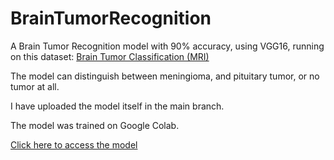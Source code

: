 # BrainTumorRecognition
A Brain Tumor Recognition model with 90% accuracy, using VGG16, running on this dataset: [Brain Tumor Classification (MRI)](https://www.kaggle.com/datasets/sartajbhuvaji/brain-tumor-classification-mri)

The model can distinguish between meningioma, and pituitary tumor, or no tumor at all.

I have uploaded the model itself in the main branch.

The model was trained on Google Colab.

[Click here to access the model](https://drive.google.com/drive/folders/1-RYYn-2PCPZXvMAWA0mtNE7VA_oLoN1x?usp=share_link)
